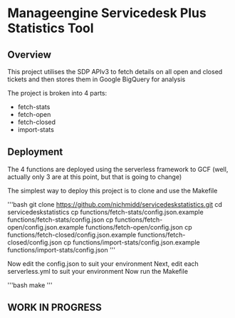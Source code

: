 # Manageengine Servicedesk Plus Statistics Tool

## Overview

This project utilises the SDP APIv3 to fetch details on all open and closed tickets
and then stores them in Google BigQuery for analysis

The project is broken into 4 parts:

- fetch-stats
- fetch-open
- fetch-closed
- import-stats

## Deployment

The 4 functions are deployed using the serverless framework to GCF
(well, actually only 3 are at this point, but that is going to change)

The simplest way to deploy this project is to clone and use the Makefile

'''bash
git clone <https://github.com/nichmidd/servicedeskstatistics.git>
cd servicedeskstatistics
cp functions/fetch-stats/config.json.example functions/fetch-stats/config.json
cp functions/fetch-open/config.json.example functions/fetch-open/config.json
cp functions/fetch-closed/config.json.example functions/fetch-closed/config.json
cp functions/import-stats/config.json.example functions/import-stats/config.json
'''

Now edit the config.json to suit your environment
Next, edit each serverless.yml to suit your environment
Now run the Makefile

'''bash
make
'''

## WORK IN PROGRESS
